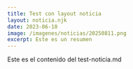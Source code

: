 ```yaml
---
title: Test con layout noticia
layout: noticia.njk
date: 2023-06-10
image: /imagenes/noticias/20250811.png
excerpt: Este es un resumen
---
```


Este es el contenido del test-noticia.md
